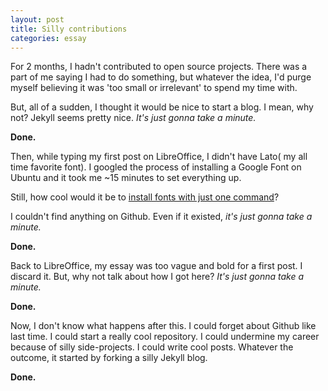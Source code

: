 ```yaml
---
layout: post
title: Silly contributions
categories: essay
---
```




For 2 months,  I hadn't contributed to open source projects. There was a part of me saying I had to do something, but whatever the idea, I'd purge myself believing it was 'too small or irrelevant' to spend my time with.

But, all of a sudden,  I thought it would be nice to start a blog.  I mean,  why not? Jekyll seems pretty nice. _It's just gonna take a minute._

**Done.**

Then, while typing my first post on LibreOffice,  I didn't have Lato( my all time favorite font). I googled the process of installing a Google Font on Ubuntu and it took me ~15 minutes to set everything up. 

Still,  how cool would it be to [install fonts with just one command](https://github.com/gaapt/clifont/)? 

I couldn't find anything on Github. Even if it existed, _it's just gonna take a minute._

**Done.**

Back to LibreOffice, my essay was too vague and bold for a first post. I discard it. But, why not talk about how I got here? _It's just gonna take a minute._

**Done.**

Now, I don't know what happens after this. I could forget about Github like last time.  I could start a really cool repository. I could undermine my career because of silly side-projects. I could write cool posts.  Whatever the outcome, it started by forking a silly Jekyll blog. 

**Done.**
